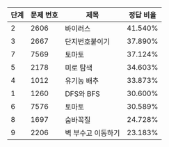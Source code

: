 | 단계 | 문제 번호 | 제목 | 정답 비율 |
| --- | --- | --- | --- |
| 2 | 2606 | 바이러스 | 41.540% | 
| 3 | 2667 | 단지번호붙이기 | 37.890% | 
| 7 | 7569 | 토마토 | 37.124% | 
| 5 | 2178 | 미로 탐색 | 34.603% | 
| 4 | 1012 | 유기농 배추 | 33.873% | 
| 1 | 1260 | DFS와 BFS | 30.600% | 
| 6 | 7576 | 토마토 | 30.589% | 
| 8 | 1697 | 숨바꼭질 | 24.728% | 
| 9 | 2206 | 벽 부수고 이동하기 | 23.183% | 
